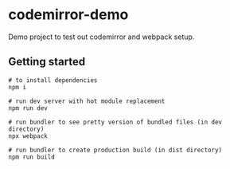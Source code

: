 # codemirror-demo
Demo project to test out codemirror and webpack setup.

## Getting started

```
# to install dependencies
npm i

# run dev server with hot module replacement
npm run dev

# run bundler to see pretty version of bundled files (in dev directory)
npx webpack

# run bundler to create production build (in dist directory)
npm run build

```
